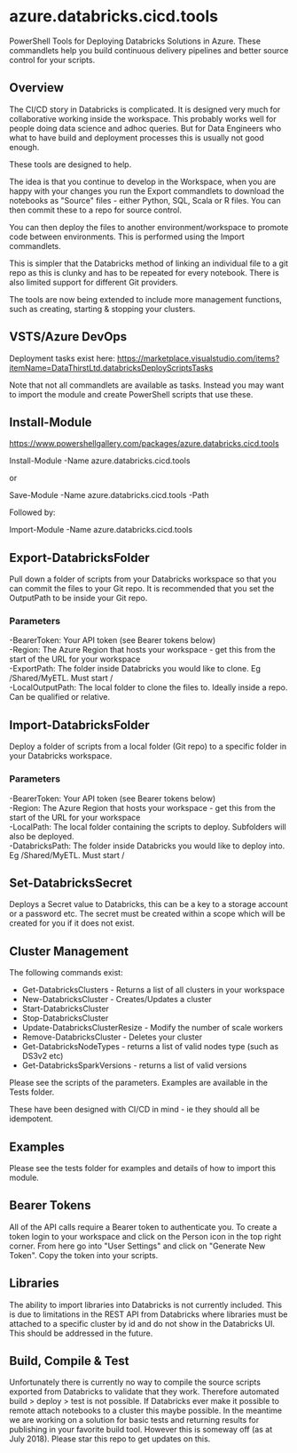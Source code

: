 # azure.databricks.cicd.tools

PowerShell Tools for Deploying Databricks Solutions in Azure. These commandlets help you build continuous delivery pipelines and better source control for your scripts.

## Overview

The CI/CD story in Databricks is complicated. It is designed very much for collaborative working inside the workspace. This probably works well for people doing data science and adhoc queries. But for Data Engineers who what to have build and deployment processes this is usually not good enough.

These tools are designed to help.

The idea is that you continue to develop in the Workspace, when you are happy with your changes you run the Export commandlets to download the notebooks as "Source" files - either Python, SQL, Scala or R files. You can then commit these to a repo for source control. 

You can then deploy the files to another environment/workspace to promote code between environments. This is performed using the Import commandlets.

This is simpler that the Databricks method of linking an individual file to a git repo as this is clunky and has to be repeated for every notebook. There is also limited support for different Git providers.

The tools are now being extended to include more management functions, such as creating, starting & stopping your clusters.

## VSTS/Azure DevOps 

Deployment tasks exist here: https://marketplace.visualstudio.com/items?itemName=DataThirstLtd.databricksDeployScriptsTasks

Note that not all commandlets are available as tasks. Instead you may want to import the module and create PowerShell scripts that use these.

## Install-Module

https://www.powershellgallery.com/packages/azure.databricks.cicd.tools

Install-Module -Name azure.databricks.cicd.tools

or

Save-Module -Name azure.databricks.cicd.tools -Path <path>

Followed by:

Import-Module -Name azure.databricks.cicd.tools

## Export-DatabricksFolder

Pull down a folder of scripts from your Databricks workspace so that you can commit the files to your Git repo. It is recommended that you set the OutputPath to be inside your Git repo.

### Parameters

-BearerToken: Your API token (see Bearer tokens below)<br>
-Region: The Azure Region that hosts your workspace - get this from the start of the URL for your workspace<br>
-ExportPath: The folder inside Databricks you would like to clone. Eg /Shared/MyETL. Must start /<br>
-LocalOutputPath: The local folder to clone the files to. Ideally inside a repo. Can be qualified or relative.<br>

## Import-DatabricksFolder

Deploy a folder of scripts from a local folder (Git repo) to a specific folder in your Databricks workspace.

### Parameters

-BearerToken: Your API token (see Bearer tokens below)<br>
-Region: The Azure Region that hosts your workspace - get this from the start of the URL for your workspace<br>
-LocalPath: The local folder containing the scripts to deploy. Subfolders will also be deployed.<br>
-DatabricksPath: The folder inside Databricks you would like to deploy into. Eg /Shared/MyETL. Must start /<br>

## Set-DatabricksSecret

Deploys a Secret value to Databricks, this can be a key to a storage account or a password etc. The secret must be created within a scope which will be created for you if it does not exist.

## Cluster Management

The following commands exist:

- Get-DatabricksClusters - Returns a list of all clusters in your workspace
- New-DatabricksCluster - Creates/Updates a cluster
- Start-DatabricksCluster
- Stop-DatabricksCluster
- Update-DatabricksClusterResize - Modify the number of scale workers
- Remove-DatabricksCluster - Deletes your cluster
- Get-DatabricksNodeTypes - returns a list of valid nodes type (such as DS3v2 etc)
- Get-DatabricksSparkVersions - returns a list of valid versions

Please see the scripts of the parameters. Examples are available in the Tests folder.

These have been designed with CI/CD in mind - ie they should all be idempotent.

## Examples

Please see the tests folder for examples and details of how to import this module.

## Bearer Tokens

All of the API calls require a Bearer token to authenticate you. To create a token login to your workspace and click on the Person icon in the top right corner. From here go into "User Settings" and click on "Generate New Token". Copy the token into your scripts.

## Libraries

The ability to import libraries into Databricks is not currently included. This is due to limitations in the REST API from Databricks where libraries must be attached to a specific cluster by id and do not show in the Databricks UI. This should be addressed in the future.

## Build, Compile & Test

Unfortunately there is currently no way to compile the source scripts exported from Databricks to validate that they work. Therefore automated build > deploy > test is not possible. If Databricks ever make it possible to remote attach notebooks to a cluster this maybe possible. In the meantime we are working on a solution for basic tests and returning results for publishing in your favorite build tool. However this is someway off (as at July 2018). Please star this repo to get updates on this.



